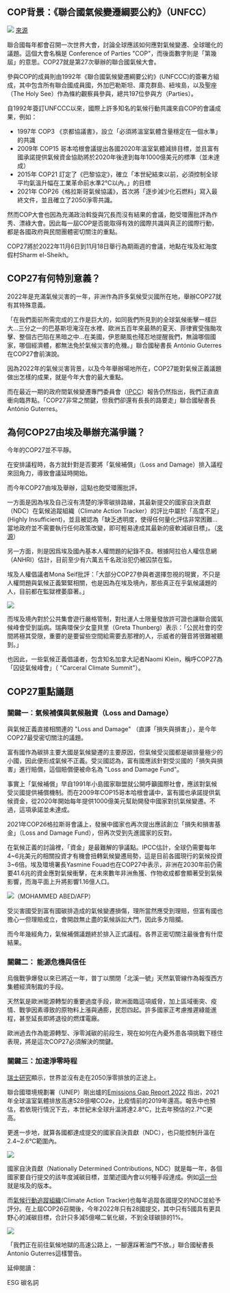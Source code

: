 

## COP背景：《聯合國氣候變遷綱要公約》（UNFCC）

![](../005-Files/Pasted%20image%2020221110150858.png) 
[來源](https://www.egypttoday.com/Article/1/118108/Egypt%E2%80%99s-Foreign-Ministry-launches-official-social-media-accounts-of-COP27)

聯合國每年都會召開一次世界大會，討論全球應該如何應對氣候變遷、全球暖化的議題。這個大會名稱是 Conference of Parties "COP"，而後面數字則是「第幾屆」的意思。COP27就是第27次舉辦的聯合國氣候大會。

參與COP的成員則由1992年《聯合國氣候變遷綱要公約》(UNFCCC)的簽署方組成，其中包含所有聯合國成員國，外加巴勒斯坦、庫克群島、紐埃島，以及聖座（The Holy See）作為條約觀察員參與，總共197位參與方（Parties）。

自1992年簽訂UNFCCC以來，國際上許多知名的氣候行動共識來自COP的會議成果，例如：

- 1997年 COP3 《京都協議書》，設立「必須將溫室氣體含量穩定在一個水準」的共識
- 2009年 COP15 哥本哈根會議提出各國2020年溫室氣體減排目標，並且富有國承諾提供氣候資金協助將於2020年後達到每年1000億美元的標準（並未達成）
- 2015年 COP21 訂定了《巴黎協定》，確立「本世紀結束以前，必須控制全球平均氣溫升幅在工業革命前水準2℃以內。」的目標
- 2021年 COP26《格拉斯哥氣候協議》，首次將「逐步減少化石燃料」寫入最終文件，並且確立了2050淨零共識。

然而COP大會也因為充滿政治斡旋與冗長而沒有結果的會議，飽受環團批評為作秀、漂綠大會。因此每一屆COP是否能取得有效的國際共識與真正的國際行動，都是各國政府與民間團體密切關注的重點。

COP27將於2022年11月6日到11月18日舉行為期兩週的會議，地點在埃及紅海度假村Sharm el-Sheikh。

## COP27有何特別意義？

2022年是充滿氣候災害的一年，非洲作為許多氣候受災國所在地，舉辦COP27就有其特殊意義。

「在我們面前所需完成的工作是巨大的，如同我們所見到的全球氣候衝擊一樣巨大...三分之一的巴基斯坦淹沒在水裡、歐洲五百年來最熱的夏天、菲律賓受強颱攻擊、整個古巴陷在黑暗之中...在美國，伊恩颶風也殘忍地提醒我們，無論哪個國家，哪個經濟體，都無法免於氣候災害的危機。」聯合國秘書長 António Guterres 在COP27會前演說。

因為2022年的氣候災害背景，以及今年舉辦場地所在，COP27能對氣候正義議題做出怎樣的成果，就是今年大會的最大重點。

而在最近一期的政府間氣候變遷專門委員會（[IPCC](https://www.ipcc.ch/report/ar6/wg2/)）報告仍然指出，我們正直直衝向臨界點。「COP27非常之關鍵，但我們卻還有長長的路要走」聯合國秘書長 António Guterres。


## 為何COP27由埃及舉辦充滿爭議？

今年的COP27並不平靜。

在安排議程時，各方就針對是否要將「氣候補償」（Loss and Damage）排入議程來回角力，導致會議延時開始。

而今年COP27由埃及舉辦，這點也飽受環團批評。

一方面是因為埃及自己沒有清楚的淨零碳排路線，其最新提交的國家自決貢獻（NDC）在氣候追蹤組織（Climate Action Tracker）的評比中屬於「高度不足」(Highly Insufficient)，並且被認為「缺乏透明度，使得任何量化評估非常困難...當地政府並不需要執行任何政策改變，即可輕易達成其最新的疲軟減碳目標」。（[來源](https://climateactiontracker.org/countries/egypt/)）

另一方面，則是因爲埃及國內基本人權問題的紀錄不良。根據阿拉伯人權信息網（ANHRI）估計，目前至少有六萬五千名政治犯仍被囚禁在監。

埃及人權倡議者Mona Seif批評：「大部分COP27參與者選擇忽視的現實，不只是人權問題與氣候正義緊緊相關，也是因為在埃及境內，那些真正在乎氣候議題的人，目前都在監獄裡萎靡著。」

![](../005-Files/截圖%202022-11-09%20下午3.37.40.png)

而埃及境內對於公共集會遊行嚴格管制，對社運人士限量發放許可證也讓聯合國氣候峰會受到詬病。瑞典環保少女童貝里（Greta Thunberg）表示：「公民社會的空間將極其受限，重要的是要留些空間給需要去那裡的人，示威者的聲音將很難被聽到。」

也因此，一些氣候正義倡議者，包含知名加拿大記者Naomi Klein，稱呼COP27為「囚徒氣候峰會」（ "Carceral Climate Summit"）。


## COP27重點議題

### 關鍵一：氣候補償與氣候融資（Loss and Damage）

與氣候正義直接相關連的 "Loss and Damage" （直譯「損失與損害」），是今年COP27最受密切關注的議題。

富有國作為碳排主要大國是氣候變遷的主要原因，但氣候受災國都是碳排量極少的小國，因此便形成氣候不正義。受災國認為，富有國應該針對受災國的「損失與損害」進行賠償，這個賠償便被命名為 "Loss and Damage Fund"。

事實上「氣候補償」早自1991年小島國家聯盟就公開呼籲國際社會，應該對氣候受災國提供補償機制。而在2009年COP15哥本哈根會議中，富有國也承諾提供氣候資金，從2020年開始每年提供1000億美元幫助開發中國家對抗氣候變遷。不過，這項承諾並未達成。

2021年COP26格拉斯哥會議上，發展中國家也再次提出應該創立「損失和損害基金」（Loss and Damage Fund），但再次受到先進國家的反對。

在氣候正義的討論裡，「資金」是最難解的爭議點。IPCC估計，全球仍需要每年4~6兆美元的相關投資才有機會扭轉氣候變遷局勢，這是目前各國現行的氣候投資3~6倍。埃及環境署長Yasmine Fouad也在COP27中表示，非洲在2030年前仍需要41.6兆的資金應對氣候衝擊，在未來數年非洲魚獲、作物收成都會顯著受到氣候影響，而海平面上升將影響1.16億人口。

![](../005-Files/Pasted%20image%2020221110150355.png)（MOHAMMED ABED/AFP）


受災害國受到富有國碳排造成的氣候變遷損傷，理所當然應受到理賠，但富有國也擔心一但理賠成立，會開啟無止盡的氣候訴訟大門，因此多方阻攔。

而今年幾經角力，氣候補償議題終於排入正式議程。各界正密切關注最後會有什麼結果。

### 關鍵二： 能源危機與信任

烏俄戰爭爆發以來已將近一年，普丁以關閉「北溪一號」天然氣管線作為報復西方集體經濟制裁的手段。

天然氣是歐洲能源轉型的重要過度手段，歐洲面臨這項威脅，加上區域衝突、疫情、戰爭因素導致的原物料上漲與通膨，民怨四起。許多國家正考慮推遲綠能進程，甚至延長即將退役的燃煤電廠。

歐洲過去作為能源轉型、淨零減碳的前段生，現在如何在內憂外患各項挑戰下穩住表現，將是這次COP27必須解決的關鍵。

### 關鍵三：加速淨零時程

[瑞士研究](https://www.swissre.com/media/press-release/pr-20221007-USD-270-trillion-in-climate-investment-needed.html)顯示，世界並沒有走在2050淨零排放的正途上。

聯合國環境規劃署（UNEP）剛出爐的[Emissions Gap Report 2022](https://www.unep.org/resources/emissions-gap-report-2022) 指出，2021年全球溫室氣體排放高達528億噸CO2e，比疫情前的2019年還高。報告中也預估，若依現行情況下去，本世紀末全球升溫將達2.8℃，比去年預估的2.7℃更高。

更進一步地，就算各國都達成提交的國家自決貢獻（NDC），也只能控制升溫在2.4~2.6℃範圍內。

![](../005-Files/Pasted%20image%2020221109162010.png)

國家自決貢獻（Nationally Determined Contributions, NDC）就是每一年，各個國家要自行提交的該年度減碳目標，並闡述國內會以何種手段達成。例如[這一份](https://unfccc.int/sites/default/files/NDC/2022-07/Egypt%20Updated%20NDC.pdf.pdf) 就是埃及的版本。

而[氣候行動追蹤組織](https://climateactiontracker.org/countries/)(Climate Action Tracker)也每年追蹤各國提交的NDC並給予評分。在上屆COP26召開後，今年2022年只有28國提交，其中只有5國具有更具野心的減碳目標，合計只多減5億噸二氧化碳，不到全球碳排的1%。

![](../005-Files/截圖%202022-11-10%20下午2.15.17.png)

「我們正在前往氣候地獄的高速公路上，一腳還踩著油門不放。」聯合國秘書長Antonio Guterres這樣警告。



延伸閱讀：

ESG
碳名詞
